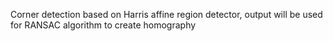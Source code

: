Corner detection based on Harris affine region detector, output will be used for RANSAC algorithm to create homography